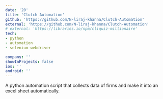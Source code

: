 ```yaml
---
date: '20'
title: 'Clutch Automation'
github: 'https://github.com/N-liraj-khanna/Clutch-Automation'
external: 'https://github.com/N-liraj-khanna/Clutch-Automation'
# external: 'https://libraries.io/npm/cliquiz-millionaire'
tech:
- python
- automation
- selenium-webdriver 

company: ''
showInProjects: false
ios: ''
android: ''
---
```


 A python automation script that collects data of firms and make it into an excel sheet automatically. 